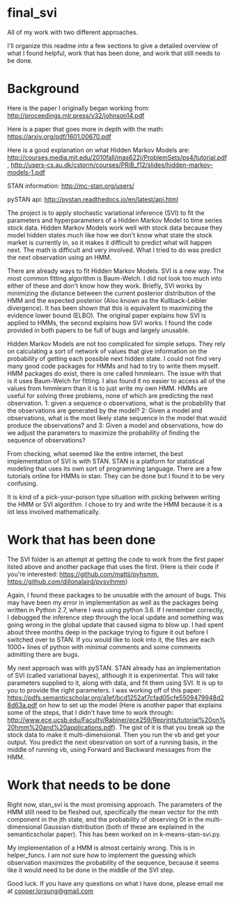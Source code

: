 # final_svi
All of my work with two different approaches.

I'll organize this readme into a few sections to give a detailed overview of what I found helpful, work that has been done, and work that still needs to be done.

# Background

Here is the paper I originally began working from: http://proceedings.mlr.press/v32/johnson14.pdf

Here is a paper that goes more in depth with the math: https://arxiv.org/pdf/1601.00670.pdf

Here is a good explanation on what Hidden Markov Models are: http://courses.media.mit.edu/2010fall/mas622j/ProblemSets/ps4/tutorial.pdf, http://users-cs.au.dk/cstorm/courses/PRiB_f12/slides/hidden-markov-models-1.pdf

STAN information: http://mc-stan.org/users/

pySTAN api: http://pystan.readthedocs.io/en/latest/api.html


The project is to apply stochastic variational inference (SVI) to fit the parameters and hyperparameters of a Hidden Markov Model to time series stock data. Hidden Markov Models work well with stock data because they model hidden states much like how we don't know what state the stock market is currently in, so it makes it difficult to predict what will happen next. The math is difficult and very involved. What I tried to do was predict the next observation using an HMM.

There are already ways to fit Hidden Markov Models. SVI is a new way. The most common fitting algorithm is Baum-Welch. I did not look too much into either of these and don't know how they work. Briefly, SVI works by minimizing the distance between the current posterior distribution of the HMM and the expected posterior (Also known as the Kullback-Leibler divergence). It has been shown that this is equivalent to maximizing the evidence lower bound (ELBO). The original paper explains how SVI is applied to HMMs, the second explains how SVI works. I found the code provided in both papers to be full of bugs and largely unusable.

Hidden Markov Models are not too complicated for simple setups. They rely on calculating a sort of network of values that give information on the probability of getting each possible next hidden state. I could not find very many good code packages for HMMs and had to try to write them myself. HMM packages do exist, there is one called hmmlearn. The issue with that is it uses Baum-Welch for fitting. I also found it no easier to access all of the values from hmmlearn than it is to just write my own HMM. HMMs are useful for solving three problems, none of which are predicting the next observation. 1: given a sequence o observations, what is the probability that the observations are generated by the model? 2: Given a model and observations, what is the most likely state sequence in the model that would produce the observations? and 3: Given a model and observations, how do we adjust the parameters to maximize the probability of finding the sequence of observations?

From checking, what seemed like the entire internet, the best implementation of SVI is with STAN. STAN is a platform for statistical modeling that uses its own sort of programming language. There are a few tutorials online for HMMs in stan. They can be done but I found it to be very confusing.

It is kind of a pick-your-poison type situation with picking between writing the HMM or SVI algorithm. I chose to try and write the HMM because it is a lot less involved mathematically.

# Work that has been done

The SVI folder is an attempt at getting the code to work from the first paper listed above and another package that uses the first. (Here is their code if you're interested: https://github.com/mattjj/pyhsmm, https://github.com/dillonalaird/pysvihmm)

Again, I found these packages to be unusable with the amount of bugs. This may have been my error in implementation as well as the packages being written in Python 2.7, where I was using python 3.6. If I remember correctly, I debugged the inference step through the local update and something was going wrong in the global update that caused sigma to blow up. I had spent about three months deep in the package trying to figure it out before I switched over to STAN. If you would like to look into it, the files are each 1000+ lines of python with minimal comments and some comments admitting there are bugs.

My next approach was with pySTAN. STAN already has an implementation of SVI (called variational bayes), although it is experimental. This will take parameters supplied to it, along with data, and fit them using SVI. It is up to you to provide the right parameters. I was working off of this paper: https://pdfs.semanticscholar.org/a1ef/bcd1252af7cfad05cfe5509479948d28d63a.pdf on how to set up the model (Here is another paper that explains some of the steps, that I didn't have time to work through: http://www.ece.ucsb.edu/Faculty/Rabiner/ece259/Reprints/tutorial%20on%20hmm%20and%20applications.pdf). The gist of it is that you break up the stock data to make it multi-dimensional. Then you run the vb and get your output. You predict the next obesrvation on sort of a running basis, in the middle of running vb, using Forward and Backward messages from the HMM.

# Work that needs to be done

Right now, stan_svi is the most promising approach. The parameters of the HMM still need to be fleshed out, specifically the mean vector for the mth component in the jth state, and the probability of observing Ot in the multi-dimensional Gaussian distribution (both of these are explained in the semanticscholar paper). This has been worked on in k-means-stan-svi.py.

My implementation of a HMM is almost certainly wrong. This is in helper_funcs. I am not sure how to implement the guessing which observation maximizes the probability of the sequence, because it seems like it would need to be done in the middle of the SVI step.

Good luck. If you have any questions on what I have done, please email me at cooper.lorsung@gmail.com
